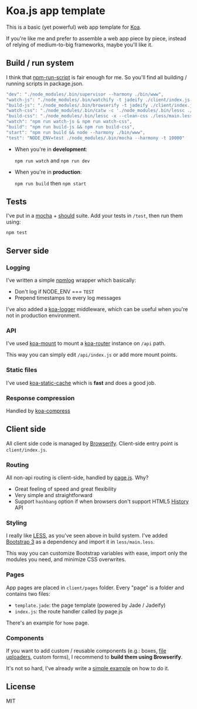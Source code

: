 Koa.js app template
===================

This is a basic (yet powerful) web app template for [Koa](http://koajs.com).

If you're like me and prefer to assemble a web app piece by piece, instead of relying of medium-to-big frameworks, maybe you'll like it.


## Build / run system

I think that [npm-run-script](https://www.npmjs.org/doc/cli/npm-run-script.html) is fair enough for me. So you'll find all building / running scripts in package.json.

```js
"dev": "./node_modules/.bin/supervisor --harmony ./bin/www",
"watch-js": "./node_modules/.bin/watchify -t jadeify ./client/index.js -o ./public/js/bundle.js -dv",
"build-js": "./node_modules/.bin/browserify -t jadeify ./client/index.js | ./node_modules/.bin/uglifyjs -mc > ./public/js/bundle.js",
"watch-css": "./node_modules/.bin/catw -c './node_modules/.bin/lessc ./less/main.less' ./less/*.less -o ./public/css/bundle.css -v",
"build-css": "./node_modules/.bin/lessc -x --clean-css ./less/main.less > ./public/css/bundle.css",
"watch": "npm run watch-js & npm run watch-css",
"build": "npm run build-js && npm run build-css",
"start": "npm run build && node --harmony ./bin/www",
"test": "NODE_ENV=test ./node_modules/.bin/mocha --harmony -t 10000"
```

- When you're in **development**:
    
    `npm run watch` and `npm run dev`

- When you're in **production**:

    `npm run build` then `npm start`

## Tests

I've put in a [mocha](http://mochajs.org) + [should](https://github.com/shouldjs/should.js) suite. Add your tests in `/test`, then run them using:

`npm test`

## Server side

### Logging

I've written a simple [npmlog](https://www.npmjs.org/package/npmlog) wrapper which basically:

- Don't log if NODE_ENV === `TEST`
- Prepend timestamps to every log messages

I've also added a [koa-logger](https://www.npmjs.org/package/koa-logger) middleware, which can be useful when you're not in production environment.

### API

I've used [koa-mount](https://www.npmjs.org/package/koa-mount) to mount a [koa-router](https://www.npmjs.org/package/koa-router) instance on `/api` path.

This way you can simply edit `/api/index.js` or add more mount points.

### Static files

I've used [koa-static-cache](https://www.npmjs.org/package/koa-static-cache) which is **fast** and does a good job.

### Response compression

Handled by [koa-compress](https://www.npmjs.org/package/koa-compress)


## Client side

All client side code is managed by [Browserify](http://browserify.org). 
Client-side entry point is `client/index.js`.

### Routing

All non-api routing is client-side, handled by [page.js](https://github.com/visionmedia/page.js). Why?

- Great feeling of speed and great flexibility
- Very simple and straightforward
- Support `hashbang` option if when browsers don't support HTML5 [History](https://developer.mozilla.org/en-US/docs/Web/API/History) API

### Styling

I really like [LESS](http://lesscss.org), as you've seen above in build system.
I've added [Bootstrap 3](http://getbootstrap.com) as a dependency and import it in `less/main.less`.

This way you can customize Bootstrap variables with ease, import only the modules you need, and minimize CSS overwrites.

### Pages

App pages are placed in `client/pages` folder. Every "page" is a folder and contains two files:

- `template.jade`: the page template (powered by Jade / Jadeify)
- `index.js`: the route handler called by page.js

There's an example for `home` page.

### Components

If you want to add custom / reusable components (e.g.: boxes, [file uploaders](https://github.com/mpangrazzi/html5-uploader), custom forms), I recommend to **build them using Browserify**. 

It's not so hard, I've already write a [simple example](https://github.com/mpangrazzi/browserify-reusable-components) on how to do it.


## License

MIT